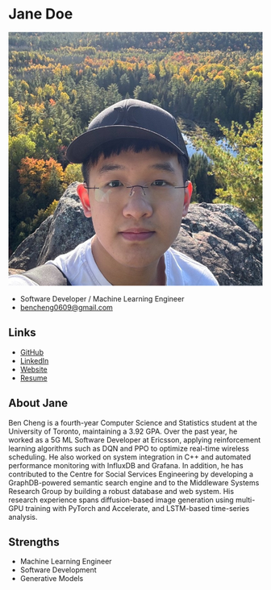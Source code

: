 # Jane Doe

![Ben Cheng Profile](./BenChengPhoto.jpg)

- Software Developer / Machine Learning Engineer
- bencheng0609@gmail.com

## Links

- [GitHub](https://github.com/BenCheng2)
- [LinkedIn](https://www.linkedin.com/in/bencheng2/)
- [Website](https://bencheng2.github.io/)
- [Resume](https://bencheng2.github.io/files/CV_20250904.pdf)

## About Jane

Ben Cheng is a fourth-year Computer Science and Statistics student at the University of Toronto, maintaining a 3.92 GPA. Over the past year, he worked as a 5G ML Software Developer at Ericsson, applying reinforcement learning algorithms such as DQN and PPO to optimize real-time wireless scheduling. He also worked on system integration in C++ and automated performance monitoring with InfluxDB and Grafana. In addition, he has contributed to the Centre for Social Services Engineering by developing a GraphDB-powered semantic search engine and to the Middleware Systems Research Group by building a robust database and web system. His research experience spans diffusion-based image generation using multi-GPU training with PyTorch and Accelerate, and LSTM-based time-series analysis.

## Strengths

- Machine Learning Engineer
- Software Development
- Generative Models

<!-- ## Weaknesses

- one
- two
- three -->